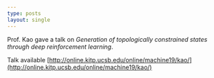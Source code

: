```yaml
---
type: posts
layout: single
---
```


Prof. Kao gave a talk on *Generation of topologically constrained states through deep reinforcement learning*.

Talk available [http://online.kitp.ucsb.edu/online/machine19/kao/](http://online.kitp.ucsb.edu/online/machine19/kao/)
